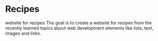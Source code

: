 # Recipes
website for recipes
The goal is to create a website for recipes from the recently learned topics about web development elements like lists, text, images and links. 